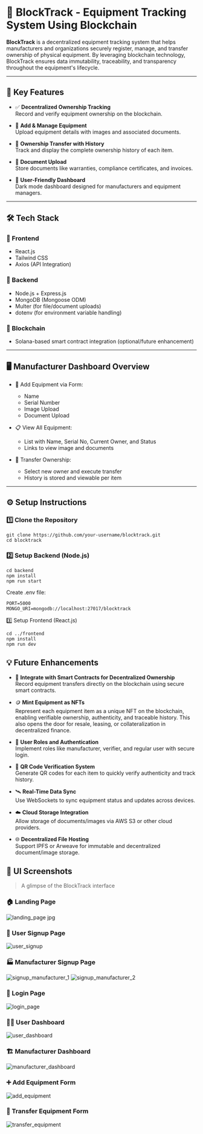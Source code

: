 # 🔗 BlockTrack - Equipment Tracking System Using Blockchain

**BlockTrack** is a decentralized equipment tracking system that helps manufacturers and organizations securely register, manage, and transfer ownership of physical equipment. By leveraging blockchain technology, BlockTrack ensures data immutability, traceability, and transparency throughout the equipment's lifecycle.

---

## 🌟 Key Features

- ✅ **Decentralized Ownership Tracking**  
  Record and verify equipment ownership on the blockchain.

- 📝 **Add & Manage Equipment**  
  Upload equipment details with images and associated documents.

- 🔄 **Ownership Transfer with History**  
  Track and display the complete ownership history of each item.

- 📂 **Document Upload**  
  Store documents like warranties, compliance certificates, and invoices.

- 🧠 **User-Friendly Dashboard**  
  Dark mode dashboard designed for manufacturers and equipment managers.

---

## 🛠️ Tech Stack

### 🔹 Frontend
- React.js
- Tailwind CSS
- Axios (API Integration)

### 🔹 Backend
- Node.js + Express.js
- MongoDB (Mongoose ODM)
- Multer (for file/document uploads)
- dotenv (for environment variable handling)

### 🔹 Blockchain
- Solana-based smart contract integration (optional/future enhancement)

---

## 🖥️ Manufacturer Dashboard Overview

- 🔧 Add Equipment via Form:
  - Name
  - Serial Number
  - Image Upload
  - Document Upload

- 📋 View All Equipment:
  - List with Name, Serial No, Current Owner, and Status
  - Links to view image and documents

- 🔁 Transfer Ownership:
  - Select new owner and execute transfer
  - History is stored and viewable per item


---

## ⚙️ Setup Instructions

### 1️⃣ Clone the Repository

```
git clone https://github.com/your-username/blocktrack.git
cd blocktrack
```

### 2️⃣ Setup Backend (Node.js)
```
cd backend
npm install
npm run start
```

Create .env file:

```
PORT=5000
MONGO_URI=mongodb://localhost:27017/blocktrack
```

3️⃣ Setup Frontend (React.js)
```
cd ../frontend
npm install
npm run dev
```

## 💡 Future Enhancements

- 🔗 **Integrate with Smart Contracts for Decentralized Ownership**  
  Record equipment transfers directly on the blockchain using secure smart contracts.

- 🪙 **Mint Equipment as NFTs**  
  Represent each equipment item as a unique NFT on the blockchain, enabling verifiable ownership, authenticity, and traceable history. This also opens the door for resale, leasing, or collateralization in decentralized finance.

- 🔐 **User Roles and Authentication**  
  Implement roles like manufacturer, verifier, and regular user with secure login.

- 📱 **QR Code Verification System**  
  Generate QR codes for each item to quickly verify authenticity and track history.

- 🛰️ **Real-Time Data Sync**  
  Use WebSockets to sync equipment status and updates across devices.

- ☁️ **Cloud Storage Integration**  
  Allow storage of documents/images via AWS S3 or other cloud providers.

- 🌐 **Decentralized File Hosting**  
  Support IPFS or Arweave for immutable and decentralized document/image storage.


## 📸 UI Screenshots

> A glimpse of the BlockTrack interface

### 🏠 Landing Page  
![landing_page jpg](https://github.com/user-attachments/assets/b6e15b1e-bf5d-491d-bee4-2163c3dd035f)

### 🧍 User Signup Page  
![user_signup](https://github.com/user-attachments/assets/440b6f3f-936a-4eb4-bf3d-0e0b20b81434)

### 🏭 Manufacturer Signup Page  
![signup_manufacturer_1](https://github.com/user-attachments/assets/c8cb51f4-87fa-4703-9f1d-84a7fbd2831e)
![signup_manufacturer_2](https://github.com/user-attachments/assets/5f017c7f-bc61-47f5-a4e6-33d4ccf60301)

### 🔐 Login Page  
![login_page](https://github.com/user-attachments/assets/ba693ec3-1e32-495e-b93c-a79f01fa5630)

### 🧑‍💼 User Dashboard  
![user_dashboard](https://github.com/user-attachments/assets/c980077c-aacf-4fc7-b752-3b61e041ecf4)

### 🏗️ Manufacturer Dashboard  
![manufacturer_dashboard](https://github.com/user-attachments/assets/959f1c60-4677-47ad-981b-b50362147d03)

### ➕ Add Equipment Form  
![add_equipment](https://github.com/user-attachments/assets/244b6af1-6a80-4d5a-9710-f5d46421e5b0)

### 🔁 Transfer Equipment Form
![transfer_equipment](https://github.com/user-attachments/assets/5f770763-9efc-4bce-906c-69a78f994374)





